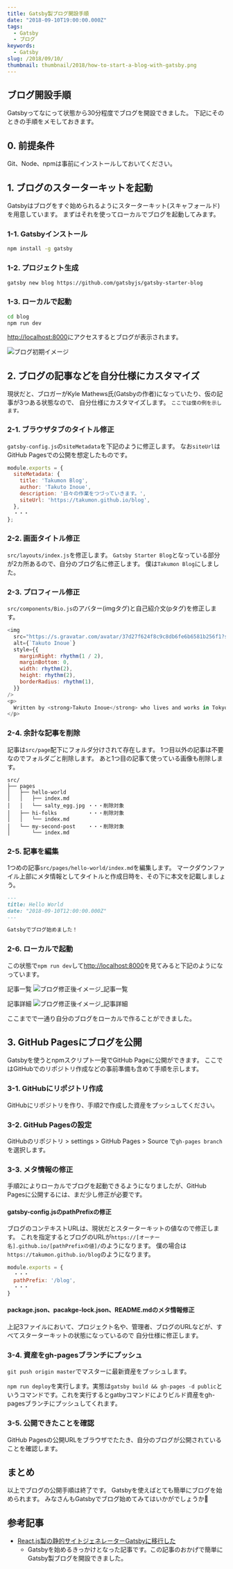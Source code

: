 ```yaml
---
title: Gatsby製ブログ開設手順
date: "2018-09-10T19:00:00.000Z"
tags:
  - Gatsby
  - ブログ
keywords:
  - Gatsby
slug: /2018/09/10/
thumbnail: thumbnail/2018/how-to-start-a-blog-with-gatsby.png
---
```


## ブログ開設手順
Gatsbyってなにって状態から30分程度でブログを開設できました。
下記にそのときの手順をメモしておきます。

## 0. 前提条件
Git、Node、npmは事前にインストールしておいてください。

## 1. ブログのスターターキットを起動
Gatsbyはブログをすぐ始められるようにスターターキット(スキャフォールド)を用意しています。
まずはそれを使ってローカルでブログを起動してみます。

### 1-1. Gatsbyインストール

```bash
npm install -g gatsby
```

### 1-2. プロジェクト生成
```bash
gatsby new blog https://github.com/gatsbyjs/gatsby-starter-blog
```

### 1-3. ローカルで起動
```bash
cd blog
npm run dev
```

[http://localhost:8000](http://localhost:8000/)にアクセスするとブログが表示されます。

![ブログ初期イメージ](./blog_image_1_main.png)

## 2. ブログの記事などを自分仕様にカスタマイズ
現状だと、ブロガーがKyle Mathews氏(Gatsbyの作者)になっていたり、仮の記事が3つある状態なので、
自分仕様にカスタマイズします。
<small>ここでは僕の例を示します。</small>


### 2-1. ブラウザタブのタイトル修正
`gatsby-config.js`の`siteMetadata`を下記のように修正します。
なお`siteUrl`はGitHub Pagesでの公開を想定したものです。


```js{3-6}:title=gatsby-config.js
module.exports = {
  siteMetadata: {
    title: 'Takumon Blog',
    author: 'Takuto Inoue',
    description: '日々の作業をつづっていきます。',
    siteUrl: 'https://takumon.github.io/blog',
  },
  ・・・
};
```

### 2-2. 画面タイトル修正
`src/layouts/index.js`を修正します。
`Gatsby Starter Blog`となっている部分が2カ所あるので、自分のブログ名に修正します。
僕は`Takumon Blog`にしました。


### 2-3. プロフィール修正
`src/components/Bio.js`のアバター(imgタグ)と自己紹介文(pタグ)を修正します。

```html{2-9,13}:title=src/components/Bio.js
<img
  src="https://s.gravatar.com/avatar/37d27f624f8c9c8db6fe6b6581b256f1?s=80"
  alt={`Takuto Inoue`}
  style={{
    marginRight: rhythm(1 / 2),
    marginBottom: 0,
    width: rhythm(2),
    height: rhythm(2),
    borderRadius: rhythm(1),
  }}
/>
<p>
  Written by <strong>Takuto Inoue</strong> who lives and works in Tokyo building useful things.
</p>
```

### 2-4. 余計な記事を削除
記事は`src/page`配下にフォルダ分けされて存在します。
1つ目以外の記事は不要なのでフォルダごと削除します。
あと1つ目の記事て使っている画像も削除します。

```bash{5-9}
src/
├── pages
│   ├── hello-world
│   │   ├── index.md
│   │   └── salty_egg.jpg ・・・削除対象
│   ├── hi-folks          ・・・削除対象
│   │   └── index.md
│   └── my-second-post    ・・・削除対象
│       └── index.md
```

### 2-5. 記事を編集
1つめの記事`src/pages/hello-world/index.md`を編集します。
マークダウンファイル上部にメタ情報としてタイトルと作成日時を、その下に本文を記載しましょう。

```markup{2-3,6}:title=src/pages/hello-world/index.md
---
title: Hello World
date: "2018-09-10T12:00:00.000Z"
---

Gatsbyでブログ始めました！
```

### 2-6. ローカルで起動

この状態で`npm run dev`して[http://localhost:8000](http://localhost:8000)を見てみると下記のようになっています。

記事一覧
![ブログ修正後イメージ_記事一覧](./blog_image_2_main.png)

記事詳細
![ブログ修正後イメージ_記事詳細](./blog_image_2_detail.png)


ここまでで一通り自分のブログをローカルで作ることができました。

## 3. GitHub Pagesにブログを公開
Gatsbyを使うとnpmスクリプト一発でGitHub Pageに公開ができます。
ここではGitHubでのリポジトリ作成などの事前準備も含めて手順を示します。


### 3-1. GitHubにリポジトリ作成
GitHubにリポジトリを作り、手順2で作成した資産をプッシュしてください。

### 3-2. GitHub Pagesの設定
GitHubのリポジトリ > settings > GitHub Pages > Source で`gh-pages branch`を選択します。

### 3-3. メタ情報の修正
手順2によりローカルでブログを起動できるようになりましたが、GitHub Pagesに公開するには、まだ少し修正が必要です。

#### gatsby-config.jsのpathPrefixの修正
ブログのコンテキストURLは、現状だとスターターキットの値なので修正します。
これを指定するとブログのURLが`https://[オーナー名].github.io/[pathPrefixの値]/`のようになります。
僕の場合は`https://takumon.github.io/blog`のようになります。


```js{3}:title=gatsby-config.js
module.exports = {
  ・・・
  pathPrefix: '/blog',
  ・・・
}
```

#### package.json、pacakge-lock.json、README.mdのメタ情報修正
上記3ファイルにおいて、プロジェクト名や、管理者、ブログのURLなどが、すべてスターターキットの状態になっているので
自分仕様に修正します。


### 3-4. 資産をgh-pagesブランチにプッシュ
`git push origin master`でマスターに最新資産をプッシュします。

`npm run deploy`を実行します。実態は`gatsby build && gh-pages -d public`というコマンドです。これを実行するとgatbyコマンドによりビルド資産をgh-pagesブランチにプッシュしてくれます。


### 3-5. 公開できたことを確認
GitHub Pagesの公開URLをブラウザでたたき、自分のブログが公開されていることを確認します。



## まとめ
以上でブログの公開手順は終了です。
Gatsbyを使えばとても簡単にブログを始められます。
みなさんもGatsbyでブログ始めてみてはいかがでしょうか🍅

## 参考記事
- [React.js製の静的サイトジェネレーターGatsbyに移行した](https://qiita.com/jaxx2104/items/5f28915355a85d36e38a)
  - Gatsbyを始めるきっかけとなった記事です。この記事のおかげで簡単にGatsby製ブログを開設できました。


